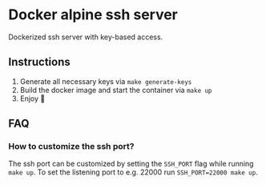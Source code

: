 # Docker alpine ssh server
Dockerized ssh server with key-based access.

## Instructions

1. Generate all necessary keys via `make generate-keys`
2. Build the docker image and start the container via `make up`
3. Enjoy 🎉

## FAQ

### How to customize the ssh port?

The ssh port can be customized by setting the `SSH_PORT` flag while running `make up`.
To set the listening port to e.g. 22000 run `SSH_PORT=22000 make up`.